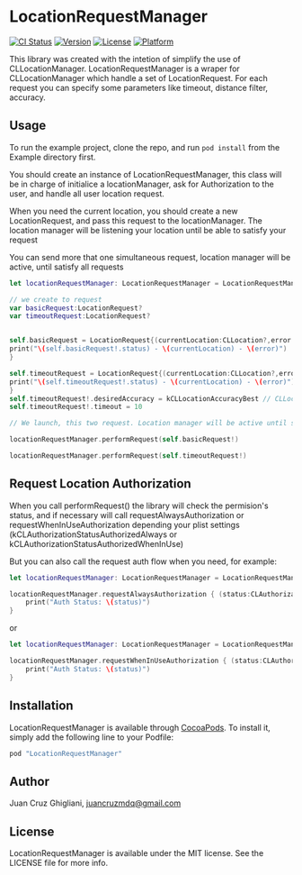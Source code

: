 # LocationRequestManager

[![CI Status](http://img.shields.io/travis/juancruzmdq/LocationRequestManager.svg?style=flat)](https://travis-ci.org/juancruzmdq/LocationRequestManager.svg?branch=master)
[![Version](https://img.shields.io/cocoapods/v/LocationRequestManager.svg?style=flat)](http://cocoapods.org/pods/LocationRequestManager)
[![License](https://img.shields.io/cocoapods/l/LocationRequestManager.svg?style=flat)](http://cocoapods.org/pods/LocationRequestManager)
[![Platform](https://img.shields.io/cocoapods/p/LocationRequestManager.svg?style=flat)](http://cocoapods.org/pods/LocationRequestManager)


This library was created with the intetion of simplify the use of CLLocationManager. LocationRequestManager is a wraper for CLLocationManager which handle a set of LocationRequest. For each request you can specify some parameters like timeout, distance filter, accuracy.


## Usage

To run the example project, clone the repo, and run `pod install` from the Example directory first.

You should create an instance of LocationRequestManager, this class will be in charge of initialice a locationManager, ask for Authorization to the user, and handle all user location request.

When you need the current location, you should create a new LocationRequest, and pass this request to the locationManager. The location manager will be listening your location until be able to satisfy your request

You can send more that one simultaneous request, location manager will be active, until satisfy all requests

```swift
let locationRequestManager: LocationRequestManager = LocationRequestManager()

// we create to request
var basicRequest:LocationRequest?
var timeoutRequest:LocationRequest?


self.basicRequest = LocationRequest{(currentLocation:CLLocation?,error: NSError?)->Void in
print("\(self.basicRequest!.status) - \(currentLocation) - \(error)")
}

self.timeoutRequest = LocationRequest{(currentLocation:CLLocation?,error: NSError?)->Void in
print("\(self.timeoutRequest!.status) - \(currentLocation) - \(error)")
}
self.timeoutRequest!.desiredAccuracy = kCLLocationAccuracyBest // CLLocationAccuracy
self.timeoutRequest!.timeout = 10

// We launch, this two request. Location manager will be active until satisfy this two request o reach the timeout limit

locationRequestManager.performRequest(self.basicRequest!)

locationRequestManager.performRequest(self.timeoutRequest!)


```

## Request Location Authorization

When you call performRequest() the library will check the permision's status, and if necessary will call  requestAlwaysAuthorization or requestWhenInUseAuthorization depending your plist settings (kCLAuthorizationStatusAuthorizedAlways or kCLAuthorizationStatusAuthorizedWhenInUse)

But you can also call the request auth flow when you need, for example:

```swift
let locationRequestManager: LocationRequestManager = LocationRequestManager()

locationRequestManager.requestAlwaysAuthorization { (status:CLAuthorizationStatus) in
    print("Auth Status: \(status)")
}

```
or

```swift
let locationRequestManager: LocationRequestManager = LocationRequestManager()

locationRequestManager.requestWhenInUseAuthorization { (status:CLAuthorizationStatus) in
    print("Auth Status: \(status)")
}

```

## Installation

LocationRequestManager is available through [CocoaPods](http://cocoapods.org). To install
it, simply add the following line to your Podfile:

```ruby
pod "LocationRequestManager"
```

## Author

Juan Cruz Ghigliani, juancruzmdq@gmail.com

## License

LocationRequestManager is available under the MIT license. See the LICENSE file for more info.
